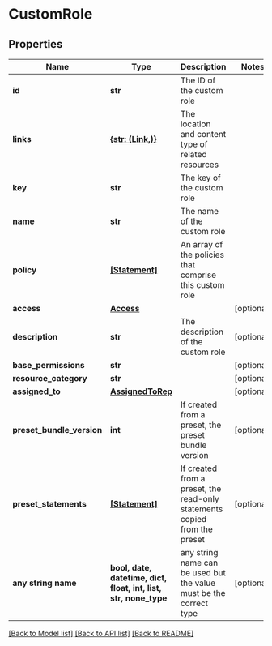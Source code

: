 # CustomRole


## Properties
Name | Type | Description | Notes
------------ | ------------- | ------------- | -------------
**id** | **str** | The ID of the custom role | 
**links** | [**{str: (Link,)}**](Link.md) | The location and content type of related resources | 
**key** | **str** | The key of the custom role | 
**name** | **str** | The name of the custom role | 
**policy** | [**[Statement]**](Statement.md) | An array of the policies that comprise this custom role | 
**access** | [**Access**](Access.md) |  | [optional] 
**description** | **str** | The description of the custom role | [optional] 
**base_permissions** | **str** |  | [optional] 
**resource_category** | **str** |  | [optional] 
**assigned_to** | [**AssignedToRep**](AssignedToRep.md) |  | [optional] 
**preset_bundle_version** | **int** | If created from a preset, the preset bundle version | [optional] 
**preset_statements** | [**[Statement]**](Statement.md) | If created from a preset, the read-only statements copied from the preset | [optional] 
**any string name** | **bool, date, datetime, dict, float, int, list, str, none_type** | any string name can be used but the value must be the correct type | [optional]

[[Back to Model list]](../README.md#documentation-for-models) [[Back to API list]](../README.md#documentation-for-api-endpoints) [[Back to README]](../README.md)


